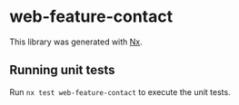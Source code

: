 # web-feature-contact

This library was generated with [Nx](https://nx.dev).

## Running unit tests

Run `nx test web-feature-contact` to execute the unit tests.
